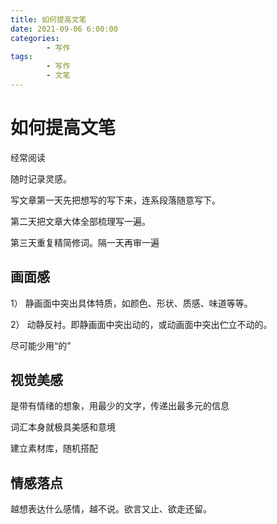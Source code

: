 ```yaml
---
title: 如何提高文笔
date: 2021-09-06 6:00:00
categories:
        - 写作
tags:
        - 写作
        - 文笔
---
```


# 如何提高文笔

经常阅读

随时记录灵感。

写文章第一天先把想写的写下来，连系段落随意写下。

第二天把文章大体全部梳理写一遍。

第三天重复精简修词。隔一天再审一遍

## 画面感

1） 静画面中突出具体特质，如颜色、形状、质感、味道等等。

2） 动静反衬。即静画面中突出动的，或动画面中突出伫立不动的。

尽可能少用“的”

## 视觉美感

是带有情绪的想象，用最少的文字，传递出最多元的信息

词汇本身就极具美感和意境

建立素材库，随机搭配

## 情感落点

越想表达什么感情，越不说。欲言又止、欲走还留。
